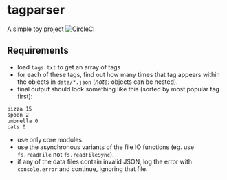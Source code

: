# tagparser
A simple toy project [![CircleCI](https://circleci.com/gh/eduardonunesp/tagparser.svg?style=svg)](https://circleci.com/gh/eduardonunesp/tagparser)

Requirements
----

- load `tags.txt` to get an array of tags
- for each of these tags, find out how many times that tag appears within the objects in `data/*.json` (_note:_ objects can be nested).
- final output should look something like this (sorted by most popular tag first):

```
pizza 15
spoon 2
umbrella 0
cats 0
```

- use only core modules.
- use the asynchronous variants of the file IO functions (eg. use `fs.readFile` not `fs.readFileSync`).
- if any of the data files contain invalid JSON, log the error with `console.error` and continue, ignoring that file.



